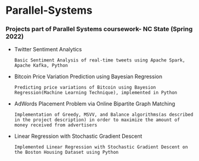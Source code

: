 # Parallel-Systems
### Projects part of Parallel Systems coursework- NC State (Spring 2022)

* Twitter Sentiment Analytics

      Basic Sentiment Analysis of real-time tweets using Apache Spark, Apache Kafka, Python
* Bitcoin Price Variation Prediction using Bayesian Regression

      Predicting price variations of Bitcoin using Bayesion Regression(Machine Learning Technique), implemented in Python
* AdWords Placement Problem via Online Bipartite Graph Matching
      
      Implementation of Greedy, MSVV, and Balance algorithms(as described in the project description) in order to maximize the amount of money received from advertisers 
* Linear Regression with Stochastic Gradient Descent

      Implemented Linear Regression with Stochastic Gradient Descent on the Boston Housing Dataset using Python
